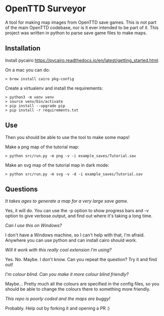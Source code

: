 # OpenTTD Surveyor
A tool for making map images from OpenTTD save games. This is not part of the main OpenTTD codebase, nor is it ever intended to be part of it. This project was written in python to parse save game files to make maps.

## Installation

Install pycairo
https://pycairo.readthedocs.io/en/latest/getting_started.html

On a mac you can do:

```
> brew install cairo pkg-config
```

Create a virtualenv and install the requirements:

```
> python3 -m venv venv
> source venv/bin/activate
> pip install --upgrade pip
> pip install -r requirements.txt
```

## Use

Then you should be able to use the tool to make some maps!

Make a png map of the tutorial map:
```
> python src/run.py -m png -v -i example_saves/Tutorial.sav
```

Make an svg map of the tutorial map in dark mode:
```
> python src/run.py -m svg -v -d -i example_saves/Tutorial.sav
```

## Questions

*It takes ages to generate a map for a very large save game.*

Yes, it will do. You can use the -p option to show progress bars and -v option to give verbose output, and find out where it's taking a long time.

*Can I use this on Windows?*

I don't have a Windows machine, so I can't help with that, I'm afraid. Anywhere you can use python and can install cairo should work.

*Will it work with this really cool extension I'm using?*

Yes. No. Maybe. I don't know. Can you repeat the question? Try it and find out!

*I'm colour blind. Can you make it more colour blind friendly?*

Maybe... Pretty much all the colours are specified in the config files, so you should be able to change the colours there to something more friendly.


*This repo is poorly coded and the maps are buggy!*

Probably. Help out by forking it and opening a PR :)
